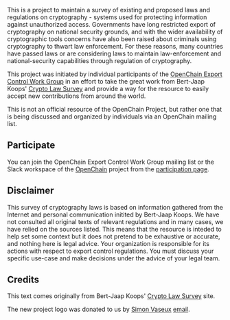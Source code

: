 This is a project to maintain a survey of existing and proposed laws and regulations on cryptography - systems used for protecting information against unauthorized access. Governments have long restricted export of cryptography on national security grounds, and with the wider availability of cryptographic tools concerns have also been raised about criminals using cryptography to thwart law enforcement. For these reasons, many countries have passed laws or are considering laws to maintain law-enforcement and national-security capabilities through regulation of cryptography.

This project was initiated by individual participants of the [OpenChain Export Control Work Group](https://lists.openchainproject.org/g/export-control-wg) in an effort to take the great work from Bert-Jaap Koops' [Crypto Law Survey](http://www.cryptolaw.org/) and provide a way for the resource to easily accept new contributions from around the world.

This is not an official resource of the OpenChain Project, but rather one that is being discussed and organized by individuals via an OpenChain mailing list.

## Participate

You can join the OpenChain Export Control Work Group mailing list or the Slack workspace of the [OpenChain](https://www.openchainproject.org) project from the [participation page](https://www.openchainproject.org/participate).

## Disclaimer

This survey of cryptography laws is based on information gathered from the Internet and personal communication initited by Bert-Jaap Koops. We have not consulted all original texts of relevant regulations and in many cases, we have relied on the sources listed. This means that the resource is inteded to help set some context but it does not pretend to be exhaustive or accurate, and nothing here is legal advice. Your organization is responsible for its actions with respect to export control regulations. You must discuss your specific use-case and make decisions under the advice of your legal team.

## Credits

This text comes originally from Bert-Jaap Koops' [Crypto Law Survey](http://www.cryptolaw.org/) site.

The new project logo was donated to us by [Simon Vaseux](https://www.linkedin.com/in/simon-vaseux-38951578/) [email](mailto:simon.vaseux@gmail.com).
